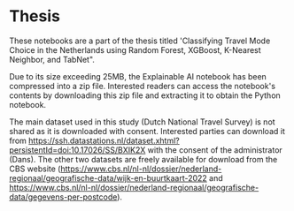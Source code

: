# Thesis
These notebooks are a part of the thesis titled 'Classifying Travel Mode Choice in the Netherlands using Random Forest, XGBoost, K-Nearest Neighbor, and TabNet". 


Due to its size exceeding 25MB, the Explainable AI notebook has been compressed into a zip file. Interested readers can access the notebook's contents by downloading this zip file and extracting it to obtain the Python notebook. 

The main dataset used in this study (Dutch National Travel Survey) is not shared as it is downloaded with consent. Interested parties can download it from https://ssh.datastations.nl/dataset.xhtml?persistentId=doi:10.17026/SS/BXIK2X with the consent of the administrator (Dans). The other two datasets are freely available for download from the CBS website (https://www.cbs.nl/nl-nl/dossier/nederland-regionaal/geografische-data/wijk-en-buurtkaart-2022 and https://www.cbs.nl/nl-nl/dossier/nederland-regionaal/geografische-data/gegevens-per-postcode).
